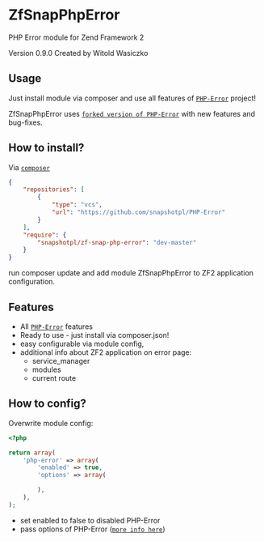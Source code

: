 ZfSnapPhpError
==============

PHP Error module for Zend Framework 2

Version 0.9.0 Created by Witold Wasiczko

Usage
-----
Just install module via composer and use all features of [`PHP-Error`](http://phperror.net/) project!

ZfSnapPhpError uses [`forked version of PHP-Error`](https://github.com/snapshotpl/PHP-Error) with new features and bug-fixes.

How to install?
---------------
Via [`composer`](https://getcomposer.org/)
```json
{
    "repositories": [
        {
            "type": "vcs",
            "url": "https://github.com/snapshotpl/PHP-Error"
        }
    ],
    "require": {
        "snapshotpl/zf-snap-php-error": "dev-master"
    }
}
```

run composer update and add module ZfSnapPhpError to ZF2 application configuration.

Features
--------
* All [`PHP-Error`](http://phperror.net/) features
* Ready to use - just install via composer.json!
* easy configurable via module config,
* additional info about ZF2 application on error page:
  * service_manager
  * modules
  * current route

How to config?
--------------
Overwrite module config:
```php
<?php

return array(
    'php-error' => array(
        'enabled' => true,
        'options' => array(

        ),
    ),
);
```
* set enabled to false to disabled PHP-Error
* pass options of PHP-Error ([`more info here`](https://github.com/JosephLenton/PHP-Error/wiki/Options#all-options))
